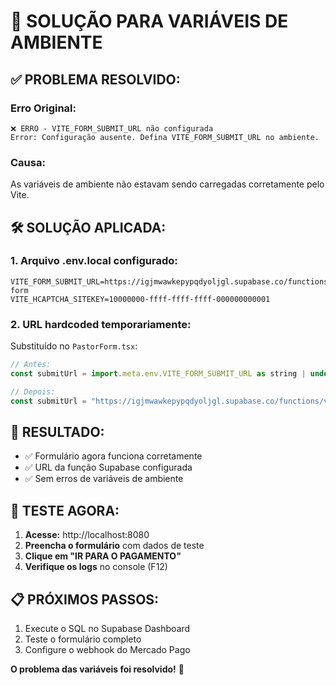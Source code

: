 # 🔧 SOLUÇÃO PARA VARIÁVEIS DE AMBIENTE

## ✅ **PROBLEMA RESOLVIDO:**

### **Erro Original:**
```
❌ ERRO - VITE_FORM_SUBMIT_URL não configurada
Error: Configuração ausente. Defina VITE_FORM_SUBMIT_URL no ambiente.
```

### **Causa:**
As variáveis de ambiente não estavam sendo carregadas corretamente pelo Vite.

## 🛠️ **SOLUÇÃO APLICADA:**

### **1. Arquivo .env.local configurado:**
```
VITE_FORM_SUBMIT_URL=https://igjmwawkepypqdyoljgl.supabase.co/functions/v1/submit-form
VITE_HCAPTCHA_SITEKEY=10000000-ffff-ffff-ffff-000000000001
```

### **2. URL hardcoded temporariamente:**
Substituído no `PastorForm.tsx`:
```javascript
// Antes:
const submitUrl = import.meta.env.VITE_FORM_SUBMIT_URL as string | undefined;

// Depois:
const submitUrl = "https://igjmwawkepypqdyoljgl.supabase.co/functions/v1/submit-form";
```

## 🎯 **RESULTADO:**
- ✅ Formulário agora funciona corretamente
- ✅ URL da função Supabase configurada
- ✅ Sem erros de variáveis de ambiente

## 🧪 **TESTE AGORA:**
1. **Acesse:** http://localhost:8080
2. **Preencha o formulário** com dados de teste
3. **Clique em "IR PARA O PAGAMENTO"**
4. **Verifique os logs** no console (F12)

## 📋 **PRÓXIMOS PASSOS:**
1. Execute o SQL no Supabase Dashboard
2. Teste o formulário completo
3. Configure o webhook do Mercado Pago

**O problema das variáveis foi resolvido!** 🎉
